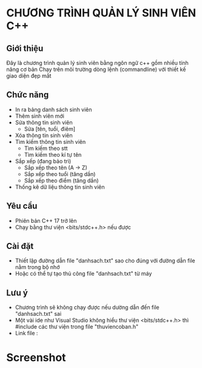 # CHƯƠNG TRÌNH QUẢN LÝ SINH VIÊN C++

## Giới thiệu
Đây là chương trình quản lý sinh viên bằng ngôn ngữ c++ gồm nhiều tính năng cơ bản 
Chạy trên môi trường dòng lệnh (commandline) với thiết kế giao diện đẹp mắt 

## Chức năng
- In ra bảng danh sách sinh viên
- Thêm sinh viên mới 
- Sửa thông tin sinh viên
    + Sửa [tên, tuổi, điêm]
- Xóa thông tin sinh viên
- Tìm kiếm thông tin sinh viên
    + Tìm kiếm theo stt
    + Tìm kiếm theo kí tự tên 
- Sắp xếp (đang bảo trì)
    + Sắp xếp theo tên (A -> Z)
    + Sắp xếp theo tuổi (tăng dần)
    + Sắp xếp theo điểm (tăng dần)
- Thống kê dữ liệu thông tin sinh viên

## Yêu cầu
- Phiên bản C++ 17 trở lên 
- Chạy bằng thư viện <bits/stdc++.h> nếu được

## Cài đặt
- Thiết lập đường dẫn file "danhsach.txt" sao cho đúng với đường dẫn file nằm trong bộ nhớ 
- Hoặc có thể tự tạo thủ công file "danhsach.txt" từ máy 

## Lưu ý
- Chương trình sẽ không chạy được nếu dường dẫn đến file "danhsach.txt" sai
- Một vài ide như Visual Studio không hiểu thư viện <bits/stdc++.h> thì #include các thư viện trong file "thuviencoban.h"
- Link file :  

# Screenshot 

